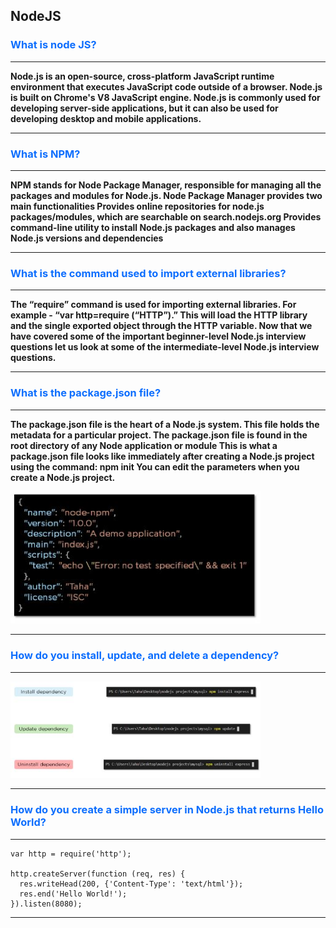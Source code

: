 ## NodeJS

### <span style="color:#0d6efd">What is node JS?</span>

---

**Node.js is an open-source, cross-platform JavaScript runtime environment
that executes JavaScript code outside of a browser.
Node.js is built on Chrome's V8 JavaScript engine.
Node.js is commonly used for developing server-side applications,
but it can also be used for developing desktop and mobile applications.**

---

### <span style="color:#0d6efd">What is NPM?</span>

---

**NPM stands for Node Package Manager, responsible for managing all the packages and modules for Node.js.
Node Package Manager provides two main functionalities
Provides online repositories for node.js packages/modules, which are searchable on search.nodejs.org
Provides command-line utility to install Node.js packages and also manages Node.js versions and dependencies**

---

### <span style="color:#0d6efd">What is the command used to import external libraries?</span>

---
**The “require” command is used for importing external libraries. For example - “var http=require (“HTTP”).”  This will load the HTTP library and the single exported object through the HTTP variable.
Now that we have covered some of the important beginner-level Node.js interview questions let us look at some of the intermediate-level Node.js interview questions.**

---

### <span style="color:#0d6efd">What is the package.json file?</span>

---
**The package.json file is the heart of a Node.js system. This file holds the metadata for a particular project. The package.json file is found in the root directory of any Node application or module
This is what a package.json file looks like immediately after creating a Node.js project using the command: npm init
You can edit the parameters when you create a Node.js project.**

[<img src="./images/node-npm.jpeg" width="400"/>](./images/node-npm.jpeg)

---

### <span style="color:#0d6efd">How do you install, update, and delete a dependency?</span>

---
[<img src="./images/npm-install.jpeg" width="400"/>](./images/npm-install.jpeg)

---

### <span style="color:#0d6efd"> How do you create a simple server in Node.js that returns Hello World?</span>

---
```
var http = require('http');

http.createServer(function (req, res) {
  res.writeHead(200, {'Content-Type': 'text/html'});
  res.end('Hello World!');
}).listen(8080);

```
---
